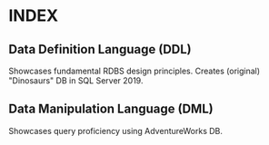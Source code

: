 # INDEX
## Data Definition Language (DDL)
Showcases fundamental RDBS design principles. Creates (original) "Dinosaurs" DB in SQL Server 2019. 

## Data Manipulation Language (DML)
Showcases query proficiency using AdventureWorks DB.
